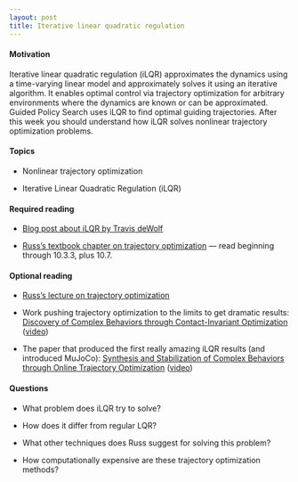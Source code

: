 ```yaml
---
layout: post
title: Iterative linear quadratic regulation
---
```


#### Motivation

Iterative linear quadratic regulation (iLQR) approximates the dynamics
using a time-varying linear model and approximately solves it using an
iterative algorithm. It enables optimal control via trajectory
optimization for arbitrary environments where the dynamics are known or
can be approximated. Guided Policy Search uses iLQR to find optimal
guiding trajectories. After this week you should understand how iLQR
solves nonlinear trajectory optimization problems.

<!--more-->

#### Topics

-   Nonlinear trajectory optimization

-   Iterative Linear Quadratic Regulation (iLQR)

#### Required reading

-   [Blog post about iLQR by Travis
    deWolf](https://studywolf.wordpress.com/2016/02/03/the-iterative-linear-quadratic-regulator-method/)

-   [Russ’s textbook chapter on trajectory
    optimization](http://underactuated.mit.edu/trajopt.html) — read
    beginning through 10.3.3, plus 10.7.

#### Optional reading

-   [Russ’s lecture on trajectory
    optimization](https://www.youtube.com/watch?v=uO9EP6FyeAE&list=PLThjctra-6WwKlMWopX22dYHXfHQjUxLS&index=10)

-   Work pushing trajectory optimization to the limits to get dramatic
    results: [Discovery of Complex Behaviors through Contact-Invariant
    Optimization](https://homes.cs.washington.edu/~todorov/papers/MordatchSIGGRAPH12.pdf)
    ([video](https://www.youtube.com/watch?v=mhr_jtQrhVA))

-   The paper that produced the first really amazing iLQR results (and
    introduced MuJoCo): [Synthesis and Stabilization of Complex
    Behaviors through Online Trajectory
    Optimization](https://homes.cs.washington.edu/~todorov/papers/TassaIROS12.pdf)
    ([video](https://www.youtube.com/watch?v=anIsw2-Lbco))

#### Questions

-   What problem does iLQR try to solve?

-   How does it differ from regular LQR?

-   What other techniques does Russ suggest for solving this problem?

-   How computationally expensive are these trajectory optimization
    methods?
